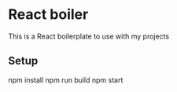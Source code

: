 # React boiler

This is a React boilerplate to use with my projects

## Setup

npm install npm run build npm start
